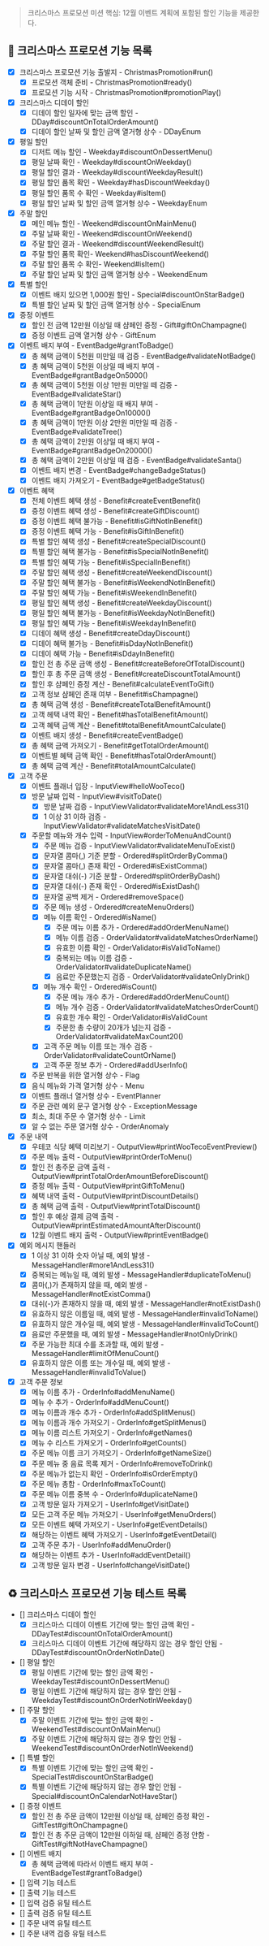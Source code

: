 > 크리스마스 프로모션 미션 핵심: 12월 이벤트 계획에 포함된 할인 기능을 제공한다.

## 🎄 크리스마스 프로모션 기능 목록

- [x] 크리스마스 프로모션 기능 출발지 - ChristmasPromotion#run()
    - [x] 프로모션 객체 준비 - ChristmasPromotion#ready()
    - [x] 프로모션 기능 시작 - ChristmasPromotion#promotionPlay()
- [x] 크리스마스 디데이 할인
    - [x] 디데이 할인 일자에 맞는 금액 할인 - DDay#discountOnTotalOrderAmount()
    - [x] 디데이 할인 날짜 및 할인 금액 열거형 상수 - DDayEnum
- [x] 평일 할인
    - [x] 디저트 메뉴 할인 - Weekday#discountOnDessertMenu()
    - [x] 평일 날짜 확인 - Weekday#discountOnWeekday()
    - [x] 평일 할인 결과 - Weekday#discountWeekdayResult()
    - [x] 평일 할인 품목 확인 - Weekday#hasDiscountWeekday()
    - [x] 평일 할인 품목 수 확인 - Weekday#isItem()
    - [x] 평일 할인 날짜 및 할인 금액 열거형 상수 - WeekdayEnum
- [x] 주말 할인
    - [x] 메인 메뉴 할인 - Weekend#discountOnMainMenu()
    - [x] 주말 날짜 확인 - Weekend#discountOnWeekend()
    - [x] 주말 할인 결과 - Weekend#discountWeekendResult()
    - [x] 주말 할인 품목 확인- Weekend#hasDiscountWeekend()
    - [x] 주말 할인 품목 수 확인- Weekend#isItem()
    - [x] 주말 할인 날짜 및 할인 금액 열거형 상수 - WeekendEnum
- [x] 특별 할인
    - [x] 이벤트 배지 있으면 1,000원 할인 - Special#discountOnStarBadge()
    - [x] 특별 할인 날짜 및 할인 금액 열거형 상수 - SpecialEnum
- [x] 증정 이벤트
    - [x] 할인 전 금액 12만원 이상일 때 샴페인 증정 - Gift#giftOnChampagne()
    - [x] 증정 이벤트 금액 열거형 상수 - GiftEnum
- [x] 이벤트 배지 부여 - EventBadge#grantToBadge()
    - [x] 총 혜택 금액이 5천원 미만일 때 검증 - EventBadge#validateNotBadge()
    - [x] 총 혜택 금액이 5천원 이상일 때 배지 부여 - EventBadge#grantBadgeOn5000()
    - [x] 총 혜택 금액이 5천원 이상 1만원 미만일 떼 검증 - EventBadge#validateStar()
    - [x] 총 혜택 금액이 1만원 이상일 때 배지 부여 - EventBadge#grantBadgeOn10000()
    - [x] 총 혜택 금액이 1만원 이상 2만원 미만일 때 검증 - EventBadge#validateTree()
    - [x] 총 혜택 금액이 2만원 이상일 때 배지 부여 - EventBadge#grantBadgeOn20000()
    - [x] 총 혜택 금액이 2만원 이상일 때 검증 - EventBadge#validateSanta()
    - [x] 이벤트 배지 변경 - EventBadge#changeBadgeStatus()
    - [x] 이벤트 배지 가져오기 - EventBadge#getBadgeStatus()
- [x] 이벤트 혜택
    - [x] 전체 이벤트 혜택 생성 - Benefit#createEventBenefit()
    - [x] 증정 이벤트 혜택 생성 - Benefit#createGiftDiscount()
    - [x] 증정 이벤트 혜택 불가능 - Benefit#isGiftNotInBenefit()
    - [x] 증정 이벤트 혜택 가능 - Benefit#isGiftInBenefit()
    - [x] 특별 할인 혜택 생성 - Benefit#createSpecialDiscount()
    - [x] 특별 할인 혜택 불가능 - Benefit#isSpecialNotInBenefit()
    - [x] 특별 할인 혜택 가능 - Benefit#isSpecialInBenefit()
    - [x] 주말 할인 혜택 생성 - Benefit#createWeekendDiscount()
    - [x] 주말 할인 혜택 불가능 - Benefit#isWeekendNotInBenefit()
    - [x] 주말 할인 혜택 가능 - Benefit#isWeekendInBenefit()
    - [x] 평일 할인 혜택 생성 - Benefit#createWeekdayDiscount()
    - [x] 평일 할인 혜택 불가능 - Benefit#isWeekdayNotInBenefit()
    - [x] 평일 할인 혜택 가능 - Benefit#isWeekdayInBenefit()
    - [x] 디데이 혜택 생성 - Benefit#createDdayDiscount()
    - [x] 디데이 혜택 불가능 - Benefit#isDdayNotInBenefit()
    - [x] 디데이 혜택 가능 - Benefit#isDdayInBenefit()
    - [x] 할인 전 총 주문 금액 생성 - Benefit#createBeforeOfTotalDiscount()
    - [x] 할인 후 총 주문 금액 생성 - Benefit#createDiscountTotalAmount()
    - [x] 할인 후 샴페인 증정 계산 - Benefit#calculateEventToGift()
    - [x] 고객 정보 샴페인 존재 여부 - Benefit#isChampagne()
    - [x] 총 혜택 금액 생성 - Benefit#createTotalBenefitAmount()
    - [x] 고객 헤택 내역 확인 - Benefit#hasTotalBenefitAmount()
    - [x] 고객 혜택 금액 계산 - Benefit#totalBenefitAmountCalculate()
    - [x] 이벤트 배지 생성 - Benefit#createEventBadge()
    - [x] 총 혜택 금액 가져오기 - Benefit#getTotalOrderAmount()
    - [x] 이벤트별 혜택 금액 확인 - Benefit#hasTotalOrderAmount()
    - [x] 총 혜택 금액 계산 - Benefit#totalAmountCalculate()
- [x] 고객 주문
    - [x] 이벤트 플래너 입장 - InputView#helloWooTeco()
    - [x] 방문 날짜 입력 - InputView#visitToDate()
        - [x] 방문 날짜 검증 - InputViewValidator#validateMore1AndLess31()
        - [x] 1 이상 31 이하 검증 - InputViewValidator#validateMatchesVisitDate()
    - [x] 주문할 메뉴와 개수 입력 - InputView#orderToMenuAndCount()
        - [x] 주문 메뉴 검증 - InputViewValidator#validateMenuToExist()
        - [x] 문자열 콤마(,) 기준 분할 - Ordered#splitOrderByComma()
        - [x] 문자열 콤마(,) 존재 확인 - Ordered#isExistComma()
        - [x] 문자열 대쉬(-) 기준 분할 - Ordered#splitOrderByDash()
        - [x] 문자열 대쉬(-) 존재 확인 - Ordered#isExistDash()
        - [x] 문자열 공백 제거 - Ordered#removeSpace()
        - [x] 주문 메뉴 생성 - Ordered#createMenuOrders()
        - [x] 메뉴 이름 확인 - Ordered#isName()
            - [x] 주문 메뉴 이름 추가 - Ordered#addOrderMenuName()
            - [x] 메뉴 이름 검증 - OrderValidator#validateMatchesOrderName()
            - [x] 유효한 이름 확인 - OrderValidator#isValidToName()
            - [x] 중복되는 메뉴 이름 검증 - OrderValidator#validateDuplicateName()
            - [x] 음료만 주문했는지 검증 - OrderValidator#validateOnlyDrink()
        - [x] 메뉴 개수 확인 - Ordered#isCount()
            - [x] 주문 메뉴 개수 추가 - Ordered#addOrderMenuCount()
            - [x] 메뉴 개수 검증 - OrderValidator#validateMatchesOrderCount()
            - [x] 유효한 개수 확인 - OrderValidator#isValidCount
            - [x] 주문한 총 수량이 20개가 넘는지 검증 - OrderValidator#validateMaxCount20()
        - [x] 고객 주문 메뉴 이름 또는 개수 검증 - OrderValidator#validateCountOrName()
        - [x] 고객 주문 정보 추가 - Ordered#addUserInfo()
    - [x] 주문 반복을 위한 열거형 상수 - Flag
    - [x] 음식 메뉴와 가격 열거형 상수 - Menu
    - [x] 이벤트 플래너 열거형 상수 - EventPlanner
    - [x] 주문 관련 예외 문구 열거형 상수 - ExceptionMessage
    - [x] 최소, 최대 주문 수 열거형 상수 - Limit
    - [x] 알 수 없는 주문 열거형 상수 - OrderAnomaly
- [x] 주문 내역
    - [x] 우테코 식당 혜택 미리보기 - OutputView#printWooTecoEventPreview()
    - [x] 주문 메뉴 출력 - OutputView#printOrderToMenu()
    - [x] 할인 전 총주문 금액 출력 - OutputView#printTotalOrderAmountBeforeDiscount()
    - [x] 증정 메뉴 출력 - OutputView#printGiftToMenu()
    - [x] 혜택 내역 출력 - OutputView#printDiscountDetails()
    - [x] 총 혜택 금액 출력 - OutputView#printTotalDiscount()
    - [x] 할인 후 예상 결제 금액 출력 - OutputView#printEstimatedAmountAfterDiscount()
    - [x] 12월 이벤트 배지 출력 - OutputView#printEventBadge()
- [x] 예외 메시지 핸들러
    - [x] 1 이상 31 이하 숫자 아닐 때, 예외 발생 - MessageHandler#more1AndLess31()
    - [x] 중복되는 메뉴일 때, 예외 발생 - MessageHandler#duplicateToMenu()
    - [x] 콤마(,)가 존재하지 않을 때, 예외 발생 - MessageHandler#notExistComma()
    - [x] 대쉬(-)가 존재하지 않을 때, 예외 발생 - MessageHandler#notExistDash()
    - [x] 유효하지 않은 이름일 때, 예외 발생 - MessageHandler#invalidToName()
    - [x] 유효하지 않은 개수일 때, 예외 발생 - MessageHandler#invalidToCount()
    - [x] 음료만 주문했을 때, 예외 발생 - MessageHandler#notOnlyDrink()
    - [x] 주문 가능한 최대 수를 초과할 때, 예외 발생 - MessageHandler#limitOfMenuCount()
    - [x] 유효하지 않은 이름 또는 개수일 때, 예외 발생 - MessageHandler#invalidToValue()
- [x] 고객 주문 정보
    - [x] 메뉴 이름 추가 - OrderInfo#addMenuName()
    - [x] 메뉴 수 추가 - OrderInfo#addMenuCount()
    - [x] 메뉴 이름과 개수 추가 - OrderInfo#addSplitMenus()
    - [x] 메뉴 이름과 개수 가져오기 - OrderInfo#getSplitMenus()
    - [x] 메뉴 이름 리스트 가져오기 - OrderInfo#getNames()
    - [x] 메뉴 수 리스트 가져오기 - OrderInfo#getCounts()
    - [x] 주문 메뉴 이름 크기 가져오기 - OrderInfo#getNameSize()
    - [x] 주문 메뉴 중 음료 목록 제거 - OrderInfo#removeToDrink()
    - [x] 주문 메뉴가 없는지 확인 - OrderInfo#isOrderEmpty()
    - [x] 주문 메뉴 총합 - OrderInfo#maxToCount()
    - [x] 주문 메뉴 이름 중복 수 - OrderInfo#duplicateName()
    - [x] 고객 방문 일자 가져오기 - UserInfo#getVisitDate()
    - [x] 모든 고객 주문 메뉴 가져오기 - UserInfo#getMenuOrders()
    - [x] 모든 이벤트 혜택 가져오기 - UserInfo#getEventDetails()
    - [x] 해당하는 이벤트 혜택 가져오기 - UserInfo#getEventDetail()
    - [x] 고객 주문 추가 - UserInfo#addMenuOrder()
    - [x] 해당하는 이벤트 추가 - UserInfo#addEventDetail()
    - [x] 고객 방문 일자 변경 - UserInfo#changeVisitDate()

## ♻️ 크리스마스 프로모션 기능 테스트 목록

- [] 크리스마스 디데이 할인
    - [x] 크리스마스 디데이 이벤트 기간에 맞는 할인 금액 확인 - DDayTest#discountOnTotalOrderAmount()
    - [x] 크리스마스 디데이 이벤트 기간에 해당하지 않는 경우 할인 안됨 - DDayTest#discountOnOrderNotInDate()
- [] 평일 할인
    - [x] 평일 이벤트 기간에 맞는 할인 금액 확인 - WeekdayTest#discountOnDessertMenu()
    - [x] 평일 이벤트 기간에 해당하지 않는 경우 할인 안됨 - WeekdayTest#discountOnOrderNotInWeekday()
- [] 주말 할인
    - [x] 주말 이벤트 기간에 맞는 할인 금액 확인 - WeekendTest#discountOnMainMenu()
    - [x] 주말 이벤트 기간에 해당하지 않는 경우 할인 안됨 - WeekendTest#discountOnOrderNotInWeekend()
- [] 특별 할인
    - [x] 특별 이벤트 기간에 맞는 할인 금액 확인 - SpecialTest#discountOnStarBadge()
    - [x] 특별 이벤트 기간에 해당하지 않는 경우 할인 안됨 - Special#discountOnCalendarNotHaveStar()
- [] 증정 이벤트
    - [x] 할인 전 총 주문 금액이 12만원 이상일 때, 샴페인 증정 확인 - GiftTest#giftOnChampagne()
    - [x] 할인 전 총 주문 금액이 12만원 이하일 때, 샴페인 증정 안함 - GiftTest#giftNotHaveChampagne()
- [] 이벤트 배지
    - [x] 총 혜택 금액에 따라서 이벤트 배지 부여 - EventBadgeTest#grantToBadge()
- [] 입력 기능 테스트
- [] 출력 기능 테스트
- [] 입력 검증 유틸 테스트
- [] 출력 검증 유틸 테스트
- [] 주문 내역 유틸 테스트
- [] 주문 내역 검증 유틸 테스트